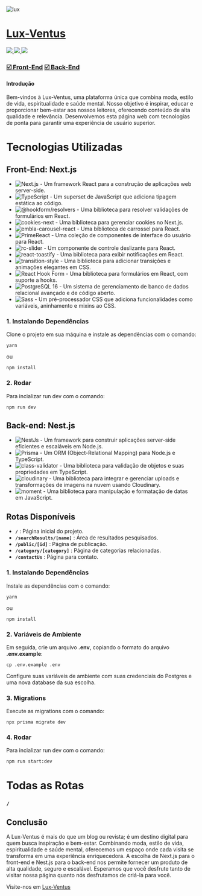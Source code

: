 ![lux](https://github.com/ArthurClaro/Lux-Ventus/assets/124170421/e33ad244-56bb-481a-baeb-0e277b78dde8)

<h1 align="left">
 <a href="https://front-aaxutdi4u-arthurclaros-projects.vercel.app/">Lux-Ventus</a>
</h1>

<div align="left">
  <a href="https://front-aaxutdi4u-arthurclaros-projects.vercel.app/">
    <img src="https://img.shields.io/badge/LINK%20Vercel-000000.svg?style=for-the-badge&logo=Vercel&labelColor=000">
  </a>
  <a href="https://lux-ventus.onrender.com/">
    <img src="https://img.shields.io/badge/Database-000000.svg?style=for-the-badge&logo=Vercel&labelColor=000">
  </a>
   <a href="https://www.figma.com/design/0UiAfFIjZcWqgoge3knkC1/Lux-Ventus-Blog-(Community)?node-id=0-1&t=WmDwN38nnWubwXOv-0">
    <img src="https://img.shields.io/badge/Figma-000000.svg?style=for-the-badge&logo=Vercel&labelColor=000">
  </a>
</div>

<div align="left">
 <h3>
 <a href="#front-end-nextjs">☑️ Front-End</a>
   <a href="#back-end-nestjs">☑️ Back-End</a>
  </h3>
</div>

#### Introdução
Bem-vindos à Lux-Ventus, uma plataforma única que combina moda, estilo de vida, espiritualidade e saúde mental. Nosso objetivo é inspirar, educar e proporcionar bem-estar aos nossos leitores, oferecendo conteúdo de alta qualidade e relevância. Desenvolvemos esta página web com tecnologias de ponta para garantir uma experiência de usuário superior.

# Tecnologias Utilizadas
## <span id="front-end-nextjs">Front-End: Next.js</span>
- ![Next.js](https://img.shields.io/badge/Next.js-%E2%9C%94-blue?style=for-the-badge) - Um framework React para a construção de aplicações web server-side.
- ![TypeScript](https://img.shields.io/badge/TypeScript-%E2%9C%94-blue?style=for-the-badge) - Um superset de JavaScript que adiciona tipagem estática ao código.
- ![@hookform/resolvers](https://img.shields.io/badge/%40hookform%2Fresolvers-%E2%9C%94-blue?style=for-the-badge) - Uma biblioteca para resolver validações de formulários em React.
- ![cookies-next](https://img.shields.io/badge/cookies--next-%E2%9C%94-blue?style=for-the-badge) - Uma biblioteca para gerenciar cookies no Next.js.
- ![embla-carousel-react](https://img.shields.io/badge/embla--carousel--react-%E2%9C%94-blue?style=for-the-badge) - Uma biblioteca de carrossel para React.
- ![PrimeReact](https://img.shields.io/badge/PrimeReact-%E2%9C%94-blue?style=for-the-badge) - Uma coleção de componentes de interface do usuário para React.
- ![rc-slider](https://img.shields.io/badge/rc--slider-%E2%9C%94-blue?style=for-the-badge) - Um componente de controle deslizante para React.
- ![react-toastify](https://img.shields.io/badge/react--toastify-%E2%9C%94-blue?style=for-the-badge) - Uma biblioteca para exibir notificações em React.
- ![transition-style](https://img.shields.io/badge/transition--style-%E2%9C%94-blue?style=for-the-badge) - Uma biblioteca para adicionar transições e animações elegantes em CSS.
- ![React Hook Form](https://img.shields.io/badge/React%20Hook%20Form-%E2%9C%94-blue?style=for-the-badge) - Uma biblioteca para formulários em React, com suporte a hooks.
- ![PostgreSQL 16](https://img.shields.io/badge/PostgreSQL%2016-%E2%9C%94-blue?style=for-the-badge) - Um sistema de gerenciamento de banco de dados relacional avançado e de código aberto.
- ![Sass](https://img.shields.io/badge/Sass-%E2%9C%94-blue?style=for-the-badge) - Um pré-processador CSS que adiciona funcionalidades como variáveis, aninhamento e mixins ao CSS.

### 1. Instalando Dependências

Clone o projeto em sua máquina e instale as dependências com o comando:

```shell
yarn
```
ou
```shell
npm install
```

### 2. Rodar

Para incializar run dev com o comando:

```
npm run dev
```

## <span id="back-end-nestjs">Back-end: Nest.js</span>
- ![NestJs](https://img.shields.io/badge/NestJs-%E2%9C%94-red?style=for-the-badge) - Um framework para construir aplicações server-side eficientes e escaláveis em Node.js.
- ![Prisma](https://img.shields.io/badge/Prisma-%E2%9C%94-red?style=for-the-badge) - Um ORM (Object-Relational Mapping) para Node.js e TypeScript.
- ![class-validator](https://img.shields.io/badge/class--validator-%E2%9C%94-red?style=for-the-badge) - Uma biblioteca para validação de objetos e suas propriedades em TypeScript.
- ![cloudinary](https://img.shields.io/badge/cloudinary-%E2%9C%94-red?style=for-the-badge) - Uma biblioteca para integrar e gerenciar uploads e transformações de imagens na nuvem usando Cloudinary.
- ![moment](https://img.shields.io/badge/moment-%E2%9C%94-red?style=for-the-badge) - Uma biblioteca para manipulação e formatação de datas em JavaScript.

## Rotas Disponíveis

- **`/`** : Página inicial do projeto.
- **`/searchResults/[name]`** : Área de resultados pesquisados.
- **`/public/[id]`** : Página de publicação.
- **`/category/[category]`** : Página de categorias relacionadas.
- **`/contactUs`** : Página para contato.

### 1. Instalando Dependências

Instale as dependências com o comando:

```shell
yarn
```
ou
```shell
npm install
```
### 2. Variáveis de Ambiente

Em seguida, crie um arquivo **.env**, copiando o formato do arquivo **.env.example**:
```
cp .env.example .env
```

Configure suas variáveis de ambiente com suas credenciais do Postgres e uma nova database da sua escolha.

### 3. Migrations

Execute as migrations com o comando:

```
npx prisma migrate dev
```
### 4. Rodar

Para incializar run dev com o comando:

```
npm run start:dev
```

# Todas as Rotas

### `/`



## Conclusão
A Lux-Ventus é mais do que um blog ou revista; é um destino digital para quem busca inspiração e bem-estar. Combinando moda, estilo de vida, espiritualidade e saúde mental, oferecemos um espaço onde cada visita se transforma em uma experiência enriquecedora. A escolha de Next.js para o front-end e Nest.js para o back-end nos permite fornecer um produto de alta qualidade, seguro e escalável. Esperamos que você desfrute tanto de visitar nossa página quanto nós desfrutamos de criá-la para você.

Visite-nos em [Lux-Ventus](https://front-aaxutdi4u-arthurclaros-projects.vercel.app/)



